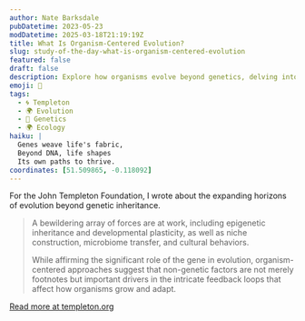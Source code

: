 ```yaml
---
author: Nate Barksdale
pubDatetime: 2023-05-23
modDatetime: 2025-03-18T21:19:19Z
title: What Is Organism-Centered Evolution?
slug: study-of-the-day-what-is-organism-centered-evolution
featured: false
draft: false
description: Explore how organisms evolve beyond genetics, delving into forces like epigenetics and cultural behaviors that shape their development and adaptation.
emoji: 🧬
tags:
  - 🌀 Templeton
  - 🌍 Evolution
  - 🧬 Genetics
  - 🌍 Ecology
haiku: |
  Genes weave life's fabric,  
  Beyond DNA, life shapes  
  Its own paths to thrive.
coordinates: [51.509865, -0.118092]
---
```


For the John Templeton Foundation, I wrote about the expanding horizons of evolution beyond genetic inheritance.

> A bewildering array of forces are at work, including epigenetic inheritance and developmental plasticity, as well as niche construction, microbiome transfer, and cultural behaviors.
>
> While affirming the significant role of the gene in evolution, organism-centered approaches suggest that non-genetic factors are not merely footnotes but important drivers in the intricate feedback loops that affect how organisms grow and adapt.

[Read more at templeton.org](https://www.templeton.org/news/what-is-organism-centered-evolution)
